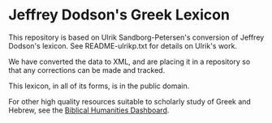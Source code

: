 Jeffrey Dodson's Greek Lexicon
===============================

This repository is based on Ulrik Sandborg-Petersen's conversion of
Jeffrey Dodson's lexicon.  See README-ulrikp.txt for details on
Ulrik's work.

We have converted the data to XML, and are placing it in a repository
so that any corrections can be made and tracked.

This lexicon, in all of its forms, is in the public domain.

For other high quality resources suitable to scholarly study of Greek and Hebrew, see the [Biblical Humanities Dashboard](http://biblicalhumanities.org/dashboard/).
